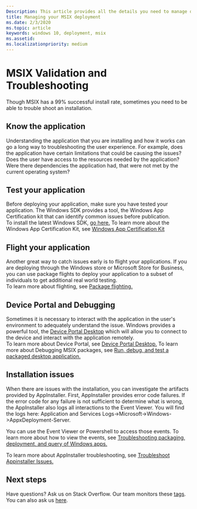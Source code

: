 ```yaml
---
Description: This article provides all the details you need to manage deploying you MSIX applications in an enterprise environment.  This article is targeted at enterprise and IT Pros.
title: Managing your MSIX deployment
ms.date: 2/3/2020
ms.topic: article
keywords: windows 10, deployment, msix
ms.assetid:  
ms.localizationpriority: medium
---
```


# MSIX Validation and Troubleshooting
Though MSIX has a 99% successful install rate, sometimes you need to be able to trouble shoot an installation.

## Know the application
Understanding the application that you are installing and how it works can go a long way to troubleshooting the user experience.  For example, does the application have certain limitations that could be causing the issues?  Does the user have access to the resources needed by the application?  Were there dependencies the application had, that were not met by the current operating system?

## Test your application
Before deploying your application, make sure you have tested your application.  The Windows SDK provides a tool, the Windows App Certification kit that can identify common issues before publication.  
To install the latest Windows SDK, [go here.](https://developer.microsoft.com/windows/downloads/windows-10-sdk)
To learn more about the Windows App Certification Kit, see [Windows App Certification Kit](/windows/uwp/debug-test-perf/windows-app-certification-kit)

## Flight your application
Another great way to catch issues early is to flight your applications.  If you are deploying through the Windows store or Microsoft Store for Business, you can use package flights to deploy your application to a subset of individuals to get additional real world testing.  
To learn more about flighting, see [Package flighting.](/windows/uwp/publish/package-flights?context=%252fwindows%252fmsix%252frender)

## Device Portal and Debugging
Sometimes it is necessary to interact with the application in the user's environment to adequately understand the issue.  Windows provides a powerful tool, the [Device Portal Desktop](/windows/uwp/debug-test-perf/device-portal-desktop) which will allow you to connect to the device and interact with the application remotely.  
To learn more about Device Portal, see [Device Portal Desktop.](/windows/uwp/debug-test-perf/device-portal-desktop)
To learn more about Debugging MSIX packages, see [Run, debug, and test a packaged desktop application.](./desktop-to-uwp-debug.md)

## Installation issues
When there are issues with the installation, you can investigate the artifacts provided by AppInstaller.  First, AppInstaller provides error code failures.  If the error code for any failure is not sufficient to determine what is wrong, the AppInstaller also logs all interactions to the Event Viewer.  You will find the logs here: Application and Services Logs->Microsoft->Windows->AppxDeployment-Server.

You can use the Event Viewer or Powershell to access those events. 
To learn more about how to view the events, see [Troubleshooting packaging, deployment, and query of Windows apps.](/windows/win32/appxpkg/troubleshooting)

To learn more about AppInstaller troubleshooting, see [Troubleshoot Appinstaller Issues.](../app-installer/troubleshoot-appinstaller-issues.md)


## Next steps

Have questions? Ask us on Stack Overflow. Our team monitors these [tags](https://stackoverflow.com/questions/tagged/project-centennial+or+desktop-bridge). You can also ask us [here](https://social.msdn.microsoft.com/Forums//home?filter=alltypes&sort=relevancedesc&searchTerm=%5BDesktop%20Converter%5D).

